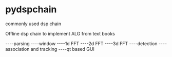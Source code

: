 # pydspchain
commonly used dsp chain

Offline dsp chain to implement ALG from text books

----parsing
----window
----1d FFT
----2d FFT
----3d FFT
----detection
----association and tracking
----qt based GUI
